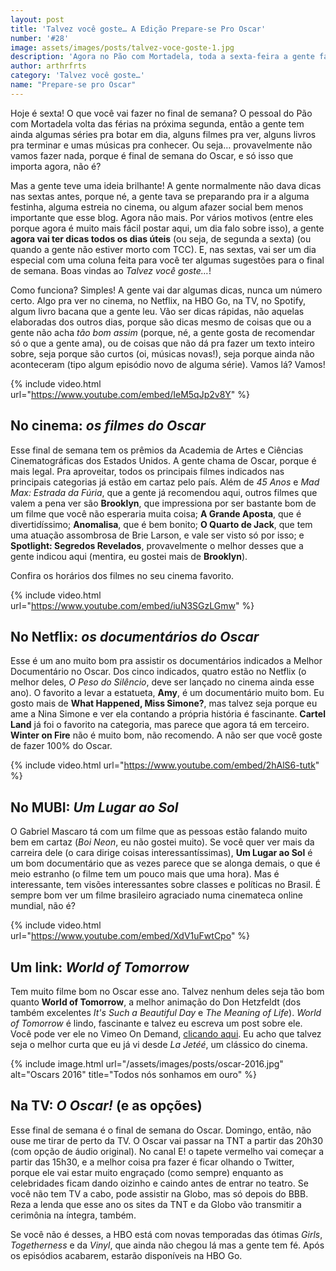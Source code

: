 ```yaml
---
layout: post
title: 'Talvez você goste… A Edição Prepare-se Pro Oscar'
number: '#28'
image: assets/images/posts/talvez-voce-goste-1.jpg
description: 'Agora no Pão com Mortadela, toda a sexta-feira a gente faz um apanhado de dicas pra você curtir no final de semana.'
author: arthrfrts
category: 'Talvez você goste…'
name: "Prepare-se pro Oscar"
---
```


Hoje é sexta! O que você vai fazer no final de semana? O pessoal do Pão com Mortadela volta das férias na próxima segunda, então a gente tem ainda algumas séries pra botar em dia, alguns filmes pra ver, alguns livros pra terminar e umas músicas pra conhecer. Ou seja… provavelmente não vamos fazer nada, porque é final de semana do Oscar, e só isso que importa agora, não é?

Mas a gente teve uma ideia brilhante! A gente normalmente não dava dicas nas sextas antes, porque né, a gente tava se preparando pra ir a alguma festinha, alguma estreia no cinema, ou algum afazer social bem menos importante que esse blog. Agora não mais. Por vários motivos (entre eles porque agora é muito mais fácil postar aqui, um dia falo sobre isso), a gente **agora vai ter dicas todos os dias úteis** (ou seja, de segunda a sexta) (ou quando a gente não estiver morto com TCC). E, nas sextas, vai ser um dia especial com uma coluna feita para você ter algumas sugestões para o final de semana. Boas vindas ao _Talvez você goste…_!

Como funciona? Simples! A gente vai dar algumas dicas, nunca um número certo. Algo pra ver no cinema, no Netflix, na HBO Go, na TV, no Spotify, algum livro bacana que a gente leu. Vão ser dicas rápidas, não aquelas elaboradas dos outros dias, porque são dicas mesmo de coisas que ou a gente não acha _tão bom assim_ (porque, né, a gente gosta de recomendar só o que a gente ama), ou de coisas que não dá pra fazer um texto inteiro sobre, seja porque são curtos (oi, músicas novas!), seja porque ainda não aconteceram (tipo algum episódio novo de alguma série). Vamos lá? Vamos!

{% include video.html url="https://www.youtube.com/embed/IeM5qJp2v8Y" %}

## No cinema: _os filmes do Oscar_

Esse final de semana tem os prêmios da Academia de Artes e Ciências Cinematográficas dos Estados Unidos. A gente chama de Oscar, porque é mais legal. Pra aproveitar, todos os principais filmes indicados nas principais categorias já estão em cartaz pelo país. Além de _45 Anos_ e _Mad Max: Estrada da Fúria_, que a gente já recomendou aqui, outros filmes que valem a pena ver são **Brooklyn**, que impressiona por ser bastante bom de um filme que você não esperaria muita coisa; **A Grande Aposta**, que é divertidíssimo; **Anomalisa**, que é bem bonito; **O Quarto de Jack**, que tem uma atuação assombrosa de Brie Larson, e vale ser visto só por isso; e **Spotlight: Segredos Revelados**, provavelmente o melhor desses que a gente indicou aqui (mentira, eu gostei mais de **Brooklyn**).

Confira os horários dos filmes no seu cinema favorito.

{% include video.html url="https://www.youtube.com/embed/iuN3SGzLGmw" %}

## No Netflix: _os documentários do Oscar_

Esse é um ano muito bom pra assistir os documentários indicados a Melhor Documentário no Oscar. Dos cinco indicados, quatro estão no Netflix (o melhor deles, _O Peso do Silêncio_, deve ser lançado no cinema ainda esse ano). O favorito a levar a estatueta, **Amy**, é um documentário muito bom. Eu gosto mais de **What Happened, Miss Simone?**, mas talvez seja porque eu ame a Nina Simone e ver ela contando a própria história é fascinante. **Cartel Land** já foi o favorito na categoria, mas parece que agora tá em terceiro. **Winter on Fire** não é muito bom, não recomendo. A não ser que você goste de fazer 100% do Oscar.

{% include video.html url="https://www.youtube.com/embed/2hAlS6-tutk" %}

## No MUBI: _Um Lugar ao Sol_

O Gabriel Mascaro tá com um filme que as pessoas estão falando muito bem em cartaz (_Boi Neon_, eu não gostei muito). Se você quer ver mais da carreira dele (o cara dirige coisas interessantíssimas), **Um Lugar ao Sol** é um bom documentário que as vezes parece que se alonga demais, o que é meio estranho (o filme tem um pouco mais que uma hora). Mas é interessante, tem visões interessantes sobre classes e políticas no Brasil. É sempre bom ver um filme brasileiro agraciado numa cinemateca online mundial, não é?

{% include video.html url="https://www.youtube.com/embed/XdV1uFwtCpo" %}

## Um link: _World of Tomorrow_

Tem muito filme bom no Oscar esse ano. Talvez nenhum deles seja tão bom quanto **World of Tomorrow**, a melhor animação do Don Hetzfeldt (dos também excelentes _It's Such a Beautiful Day_ e _The Meaning of Life_). _World of Tomorrow_ é lindo, fascinante e talvez eu escreva um post sobre ele. Você pode ver ele no Vimeo On Demand, [clicando aqui](https://vimeo.com/ondemand/worldoftomorrow). Eu acho que talvez seja o melhor curta que eu já vi desde _La Jetéé_, um clássico do cinema.

{% include image.html url="/assets/images/posts/oscar-2016.jpg" alt="Oscars 2016" title="Todos nós sonhamos em ouro" %}

## Na TV: _O Oscar!_ (e as opções)

Esse final de semana é o final de semana do Oscar. Domingo, então, não ouse me tirar de perto da TV. O Oscar vai passar na TNT a partir das 20h30 (com opção de áudio original). No canal E! o tapete vermelho vai começar a partir das 15h30, e a melhor coisa pra fazer é ficar olhando o Twitter, porque ele vai estar muito engraçado (como sempre) enquanto as celebridades ficam dando oizinho e caindo antes de entrar no teatro. Se você não tem TV a cabo, pode assistir na Globo, mas só depois do BBB. Reza a lenda que esse ano os sites da TNT e da Globo vão transmitir a cerimônia na íntegra, também.

Se você não é desses, a HBO está com novas temporadas das ótimas _Girls_, _Togetherness_ e da _Vinyl_, que ainda não chegou lá mas a gente tem fé. Após os episódios acabarem, estarão disponíveis na HBO Go.

